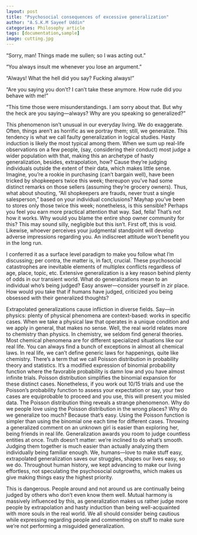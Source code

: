 ```yaml
---
layout: post
title: "Psychosocial consequences of excessive generalization"
author: "A.S.K.M Sayeef Uddin"
categories: Philosophy article
tags: [documentation,sample]
image: cutting.jpg
---
```


“Sorry, man! Things made me sullen; so I was acting out.”

“You always insult me whenever you lose an argument.”

“Always! What the hell did you say? Fucking always!”

“Are you saying you don’t? I can’t take these anymore. How rude did you behave with me!”

“This time those were misunderstandings. I am sorry about that. But why the heck are you saying—always? Why are you speaking so generalized?” 

This phenomenon isn’t unusual in our everyday living. We do exaggerate. Often, things aren’t as horrific as we portray them; still, we generalize. This tendency is what we call faulty generalization in logical studies. Hasty induction is likely the most typical among them. When we sum up real-life observations on a few people, (say, considering their conduct) most judge a wider population with that, making this an archetype of hasty generalization, besides, extrapolation, how? Cause they’re judging individuals outside the extent of their data, which makes little sense. Imagine, you’re a rookie in purchasing (can’t bargain well), have been tricked by shopkeepers twice this week; thereupon you’ve had some distinct remarks on those sellers (assuming they’re grocery owners). Thus, what about shouting, “All shopkeepers are frauds, never trust a single salesperson,” based on your individual conclusions? Mayhap you’ve been to stores only those twice this week; nonetheless, is this sensible? Perhaps you feel you earn more practical attention that way. Sad, fella! That’s not how it works. Why would you blame the entire shop owner community for this? This may sound silly, negligible but this isn’t. First off, this is void. Likewise, whoever perceives your judgmental standpoint will develop adverse impressions regarding you. An indiscreet attitude won’t benefit you in the long run.  

I conferred it as a surface level paradigm to make you follow what I’m discussing; per contra, the matter is, in fact, crucial. These psychosocial catastrophes are inevitable elements of multiplex conflicts regardless of age, place, topic, etc. Extensive generalization is a key reason behind plenty of odds in our transient world. What do generalizations mean to an individual who’s being judged? Easy answer—consider yourself in zir place. How would you take that if humans have judged, criticized you being obsessed with their generalized thoughts?

Extrapolated generalizations cause infliction in diverse fields. Say—in physics: plenty of physical phenomena are context-based: works in specific cases. When we take a physical law that operates in a unique condition and we apply in general, that makes no sense. Well, the real world relates more to chemistry than physics. In chemistry, we seldom find general theories. Most chemical phenomena are for different specialized situations like our real life. You can always find a bunch of exceptions in almost all chemical laws. In real life, we can’t define generic laws for happenings, quite like chemistry. There’s a term that we call Poisson distribution in probability theory and statistics. It’s a modified expression of binomial probability function where the favorable probability is damn low and you have almost infinite trials. Poisson distribution simplifies the binomial expansion for these distinct cases. Nonetheless, if you work out 10/15 trials and use the Poisson’s probability function to assess your expectation or say, your two cases are equiprobable to proceed and you use, this will present you misled data. The Poisson distribution thing reveals a strange phenomenon. Why do we people love using the Poisson distribution in the wrong places? Why do we generalize too much? Because that’s easy. Using the Poisson function is simpler than using the binomial one each time for different cases. Throwing a generalized comment on an unknown girl is easier than exploring her, being friends in real life. Generalization awards you room to judge countless entities at once. Truth doesn’t matter: we’re inclined to do what’s smooth. Judging them together is much easier than actually analyzing them individually being familiar enough. We, humans—love to make stuff easy, extrapolated generalization saves our struggles, shapes our lives easy, so we do. Throughout human history, we kept advancing to make our living effortless, not speculating the psychosocial outgrowths, which makes us give making things easy the highest priority. 

This is dangerous. People around and not around us are continually being judged by others who don’t even know them well. Mutual harmony is massively influenced by this, as generalization makes us rather judge more people by extrapolation and hasty induction than being well-acquainted with more souls in the real world. We all should consider being cautious while expressing regarding people and commenting on stuff to make sure we’re not performing a misguided generalization. 
